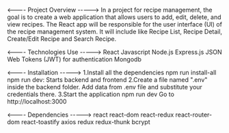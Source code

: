 <---- Project Overview -----> 
In a project for recipe management, the goal is to create a web application that allows users to add, edit, delete, and view recipes. The React app will be responsible for the user interface (UI) of the recipe management system. It will include like Recipe List, Recipe Detail, Create/Edit Recipe and Search Recipe.


<---- Technologies Use -----> 
React
Javascript
Node.js
Express.js
JSON Web Tokens (JWT) for authentication
Mongodb


<---- Installation -----> 
1.Install all the dependencies
npm run install-all
npm run dev: Starts backend and frontend
2.Create a file named ".env" inside the backend folder. Add data from .env file and substitute your credentials there.
3.Start the application
npm run dev
Go to http://localhost:3000


<---- Dependencies -----> 
react
react-dom
react-redux
react-router-dom
react-toastify
axios
redux
redux-thunk
bcrypt
